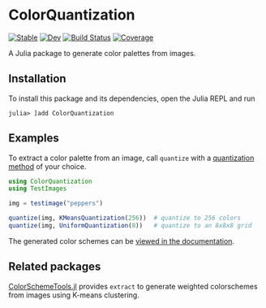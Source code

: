 # ColorQuantization

[![Stable](https://img.shields.io/badge/docs-stable-blue.svg)](https://juliaimages.github.io/ColorQuantization.jl/stable/)
[![Dev](https://img.shields.io/badge/docs-dev-blue.svg)](https://juliaimages.github.io/ColorQuantization.jl/dev/)
[![Build Status](https://github.com/JuliaImages/ColorQuantization.jl/actions/workflows/CI.yml/badge.svg?branch=main)](https://github.com/JuliaImages/ColorQuantization.jl/actions/workflows/CI.yml?query=branch%3Amain)
[![Coverage](https://codecov.io/gh/JuliaImages/ColorQuantization.jl/branch/main/graph/badge.svg)](https://codecov.io/gh/JuliaImages/ColorQuantization.jl)

A Julia package to generate color palettes from images.

## Installation 
To install this package and its dependencies, open the Julia REPL and run 
```julia-repl
julia> ]add ColorQuantization
```

## Examples
To extract a color palette from an image, call `quantize` with a [quantization method][docs-methods] of your choice.
```julia
using ColorQuantization
using TestImages

img = testimage("peppers")

quantize(img, KMeansQuantization(256))  # quantize to 256 colors
quantize(img, UniformQuantization(8))   # quantize to an 8x8x8 grid
```

The generated color schemes can be [viewed in the documentation][docs-getting-started].

## Related packages
[ColorSchemeTools.jl](https://github.com/JuliaGraphics/ColorSchemeTools.jl) provides `extract` to generate weighted colorschemes from images using K-means clustering.

[docs-getting-started]: https://juliaimages.org/ColorQuantization.jl/dev/generated/getting_started/
[docs-methods]: https://juliaimages.org/ColorQuantization.jl/dev/api/#methods_api
